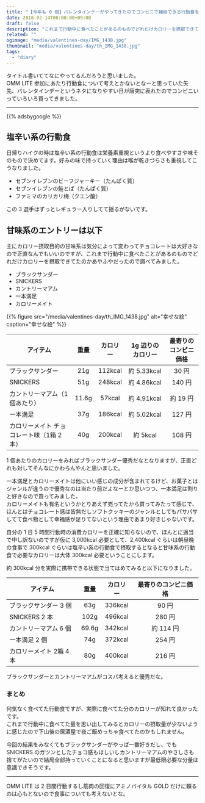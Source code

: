 ```yaml
---
title: "【今年も 0 個】バレンタインデーがやってきたのでコンビニで補給できる行動食をいろいろ買ってきた【悲しみ】"
date: 2018-02-14T00:00:00+09:00
draft: false
description: "これまで行動中に食べたことがあるのものでどれだけカロリーを摂取できてたのかあやふやだったので調べてみました"
related: ""
ogimage: "media/valentines-day/IMG_1438.jpg"
thumbnail: "media/valentines-day/th_IMG_1438.jpg"
tags:
  - "diary"
---
```


<!--more-->

タイトル書いててなにやってるんだろうと思いました。  
OMM LITE 参加にあたり行動食について考えとかないとなーと思っていた矢先、バレンタインデーというネタになりやすい日が唐突に表れたのでコンビニいっていろいろ買ってきました。

---

{{% adsbygoogle %}}

## 塩辛い系の行動食

日帰りハイクの時は塩辛い系の行動食は栄養素重視というより食べやすさや味そのもので決めてます。好みの味で持っていく理由は喉が乾きづらさも重視してこうなりました。

- セブンイレブンのビーフジャーキー（たんぱく質）
- セブンイレブンの鮭とば（たんぱく質）
- ファミマのカリカリ梅（クエン酸）

この 3 選手はずっとレギュラー入りしてて揺るがないです。

## 甘味系のエントリーは以下

主にカロリー摂取目的の甘味系は気分によって変わってチョコレートは大好きなので正直なんでもいいのですが、これまで行動中に食べたことがあるのものでどれだけカロリーを摂取できてたのかあやふやだったので調べてみました。

- ブラックサンダー
- SNICKERS
- カントリーマアム
- 一本満足
- カロリーメイト

{{% figure src="/media/valentines-day/th_IMG_1438.jpg" alt="幸せな絵" caption="幸せな絵" %}}

| アイテム | 重量 | カロリー | 1g 辺りのカロリー | 最寄りのコンビニ価格 |
| ------ | :------: | :------: | :------: | :------: |
| ブラックサンダー | 21g | 112kcal | 約 5.33kcal | 30 円 |
| SNICKERS | 51g | 248kcal | 約 4.86kcal | 140 円 |
| カントリーマアム（1 個あたり） | 11.6g | 57kcal | 約 4.91kcal | 約 19 円 |
| 一本満足 | 37g | 186kcal | 約 5.02kcal | 127 円 |
| カロリーメイト チョコレート味（1箱 2本） | 40g | 200kcal | 約 5kcal | 108 円 |

1 個あたりのカロリーをみればブラックサンダー優秀だなとなりますが、正直どれも対してそんなにかわらんやんと思いました。

一本満足とカロリーメイトは他にいい感じの成分が含まれてるけど、お菓子とはジャンルが違うので優秀なのは当たり前だよなーとか思いつつ、一本満足は割りと好きなので買ってみました。  
カロリーメイトも有名というかとりあえず売ってたから買ってみたって感じで、ほんとはチョコレート感は皆無だしソフトクッキーのジャンルとしてもパサパサしてて食べ物として幸福感が足りてないという理由であまり好きじゃないです。

自分の 1 日 5 時間行動時の消費カロリーを正確に知らないので、ほんとに適当で申し訳ないのですが仮に 3,000kcal 必要として、2,400kcal ぐらいは朝昼晩の食事で 300kcal ぐらいは塩辛い系の行動食で摂取するとなると甘味系の行動食で必要なカロリーは大体 300kcal 必要ということにします。

約 300kcal 分を実際に携帯できる状態で当てはめてみると以下になりました。

| アイテム | 重量 | カロリー | 最寄りのコンビニ価格 |
| ------ | :------: | :------: | :------: |
| ブラックサンダー 3 個 | 63g | 336kcal | 90 円 |
| SNICKERS 2 本 | 102g | 496kcal | 280 円 |
| カントリーマアム 6 個 | 69.6g | 342kcal | 約 114 円 |
| 一本満足 2 個 | 74g | 372kcal | 254 円 |
| カロリーメイト 2箱 4本 | 80g | 400kcal | 216 円 |

ブラックサンダーとカントリーマアムがコスパ考えると優秀だな。

### まとめ

何気なく食べてた行動食ですが、実際に食べてた分のカロリーが知れて良かったです。  
これまで行動中に食べてた量を思い出してみるとカロリーの摂取量が少ないように感じたので下山後の居酒屋で夜ご飯めっちゃ食べてたのかもしれません。

今回の結果をみなくてもブラックサンダーがやっぱ一番好きだし、でも SNICKERS のガツンとしたチョコ感もほしいしカントリーマアムのやさしさも捨てがたいので結局全部持っていくことになると思いますが最低限必要な分量は意識できそうです。

---

OMM LITE は 2 日間行動するし筋肉の回復にアミノバイタル GOLD だけに頼るのは心もとないので食事についても考えないとな。
